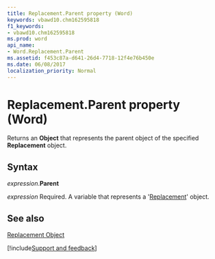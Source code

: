 ```yaml
---
title: Replacement.Parent property (Word)
keywords: vbawd10.chm162595818
f1_keywords:
- vbawd10.chm162595818
ms.prod: word
api_name:
- Word.Replacement.Parent
ms.assetid: f453c87a-d641-26d4-7718-12f4e76b450e
ms.date: 06/08/2017
localization_priority: Normal
---
```



# Replacement.Parent property (Word)

Returns an  **Object** that represents the parent object of the specified **Replacement** object.


## Syntax

_expression_.**Parent**

_expression_ Required. A variable that represents a '[Replacement](Word.Replacement.md)' object.


## See also


[Replacement Object](Word.Replacement.md)

[!include[Support and feedback](~/includes/feedback-boilerplate.md)]